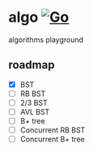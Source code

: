 
# algo [![Go](https://github.com/everdance/algo/actions/workflows/go.yml/badge.svg)](https://github.com/everdance/algo/actions/workflows/go.yml)

algorithms playground

## roadmap
- [x] BST
- [ ] RB BST
- [ ] 2/3 BST
- [ ] AVL BST
- [ ] B+ tree
- [ ] Concurrent RB BST
- [ ] Concurrent B+ tree

